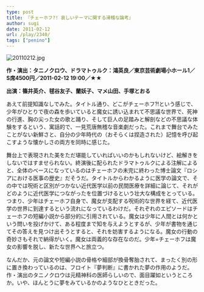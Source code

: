 ```yaml
---
type: post
title: 『チェーホフ?! 哀しいテーマに関する滑稽な論考』
author: sugi
date: 2011-02-12
url: /play/2340/
tags: ["penino"]
---
```

<img alt="20110212.jpg" src="/images/play/20110212.jpg" class="alignleft" />

**作・演出：タニノクロウ、ドラマトゥルク：鴻英良／東京芸術劇場小ホール1／S席4500円／2011-02-12 19:00／★★**

**出演：篠井英介、毬谷友子、蘭妖子、マメ山田、手塚とおる**

あえて前提知識なしでみた。タイトル通り、どこがチェーホフ?!という感じで、少年がひとりで夜の森を歩いていると魔女に誘い込まれて不思議な世界で、死神の行進、胸の尖った女の歌と踊り、そして巨人の足踏みと解剖などの不思議な体験をするという、寓話的で、一見荒唐無稽な音楽劇だった。これまで舞台でみたことがない新鮮さと、自分の少年時代の（おそらくは捏造された）記憶を呼び起こすような懐かしさの両方を同時に感じた。

舞台上で表現された美をただ堪能していればいいのかもしれないけど、絵解きをしないではすませられない。終演後に配られたドラマトゥルクによる注解によると、全体のベースになっているのはチェーホフの未完に終わった博士論文『ロシアにおける医事の歴史』だそうだ。タイトルからわかるように医学の論文で、その中では呪術と区別がつかない近代医学以前の民間医療を詳細に論じて、それがどのように近代医学につながったを位置づけるという壮大な構成をとっている。つまり、少年はチェーホフ自身で、魔女が支配する呪術的な世界を経て、近代医学の世界に到達するという流れになっているわけだ。それぞれのエピソードはチェーホフの短編小説から部分的に引用されている。魔女は少年に人間とは何かという問いを投げかけて、ある程度まで知を与えようとするが、少年が書物を通じてその答えを見つけ出そうとすると、それを妨害するようになる。魔女の行動の奇妙さもそれで納得がいく。魔女は両義的な存在なのだ。少年=チェーホフは魔女の影響を脱し、新たな世界へと旅立つ。

なんだか、元の論文や短編小説の骨格や細部が換骨奪胎されて、まったく別の形に置き換わっているのは、フロイト『夢判断』に書かれた夢の作用のようだ。作・演出のタニノクロウは元精神科の医師らしいので、面目躍如というところか。いや、ほんとうに夢をみているかのようなひとときだった。

